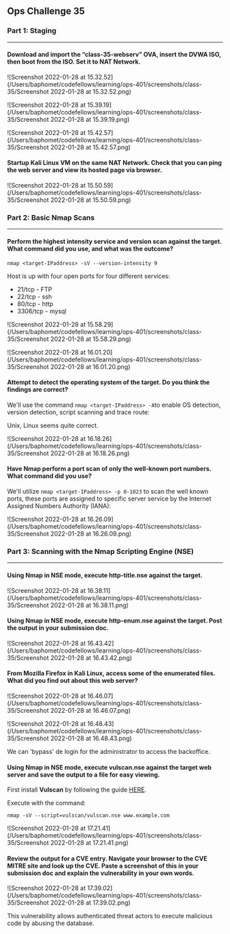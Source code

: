 ## Ops Challenge 35

### Part 1: Staging

------

#### Download and import the “class-35-webserv” OVA, insert the DVWA ISO, then boot from the ISO. Set it to NAT Network.

![Screenshot 2022-01-28 at 15.32.52](/Users/baphomet/codefellows/learning/ops-401/screenshots/class-35/Screenshot 2022-01-28 at 15.32.52.png)

![Screenshot 2022-01-28 at 15.39.19](/Users/baphomet/codefellows/learning/ops-401/screenshots/class-35/Screenshot 2022-01-28 at 15.39.19.png)

![Screenshot 2022-01-28 at 15.42.57](/Users/baphomet/codefellows/learning/ops-401/screenshots/class-35/Screenshot 2022-01-28 at 15.42.57.png)

#### Startup Kali Linux VM on the same NAT Network. Check that you can ping the web server and view its hosted page via browser.

![Screenshot 2022-01-28 at 15.50.59](/Users/baphomet/codefellows/learning/ops-401/screenshots/class-35/Screenshot 2022-01-28 at 15.50.59.png)

### Part 2: Basic Nmap Scans

------

#### Perform the highest intensity service and version scan against the target. What command did you use, and what was the outcome?

`nmap <target-IPaddress> -sV --version-intensity 9`

Host is up with four open ports for four different services:

+ 21/tcp - FTP
+ 22/tcp - ssh
+ 80/tcp - http
+ 3306/tcp - mysql

![Screenshot 2022-01-28 at 15.58.29](/Users/baphomet/codefellows/learning/ops-401/screenshots/class-35/Screenshot 2022-01-28 at 15.58.29.png)

![Screenshot 2022-01-28 at 16.01.20](/Users/baphomet/codefellows/learning/ops-401/screenshots/class-35/Screenshot 2022-01-28 at 16.01.20.png)

#### Attempt to detect the operating system of the target. Do you think the findings are correct?

We'll use the command `nmap <target-IPaddress> -A`to enable OS detection, version detection, script scanning and trace route:

Unix, Linux seems quite correct.

![Screenshot 2022-01-28 at 16.18.26](/Users/baphomet/codefellows/learning/ops-401/screenshots/class-35/Screenshot 2022-01-28 at 16.18.26.png)

#### Have Nmap perform a port scan of only the well-known port numbers. What command did you use?

We'll utilize `nmap <target-IPaddress> -p 0-1023` to scan the well known ports, these ports are assigned to specific server service by the Internet Assigned Numbers Authority (IANA):

![Screenshot 2022-01-28 at 16.26.09](/Users/baphomet/codefellows/learning/ops-401/screenshots/class-35/Screenshot 2022-01-28 at 16.26.09.png)

### Part 3: Scanning with the Nmap Scripting Engine (NSE)

------

#### Using Nmap in NSE mode, execute http-title.nse against the target.

![Screenshot 2022-01-28 at 16.38.11](/Users/baphomet/codefellows/learning/ops-401/screenshots/class-35/Screenshot 2022-01-28 at 16.38.11.png)

#### Using Nmap in NSE mode, execute http-enum.nse against the target. Post the output in your submission doc.

![Screenshot 2022-01-28 at 16.43.42](/Users/baphomet/codefellows/learning/ops-401/screenshots/class-35/Screenshot 2022-01-28 at 16.43.42.png)

#### From Mozilla Firefox in Kali Linux, access some of the enumerated files. What did you find out about this web server?

![Screenshot 2022-01-28 at 16.46.07](/Users/baphomet/codefellows/learning/ops-401/screenshots/class-35/Screenshot 2022-01-28 at 16.46.07.png)

![Screenshot 2022-01-28 at 16.48.43](/Users/baphomet/codefellows/learning/ops-401/screenshots/class-35/Screenshot 2022-01-28 at 16.48.43.png)

We can 'bypass' de login for the administrator to access the backoffice.

#### Using Nmap in NSE mode, execute vulscan.nse against the target web server and save the output to a file for easy viewing.

First install **Vulscan** by following the guide [HERE](https://github.com/scipag/vulscan).

Execute with the command:

```
nmap -sV --script=vulscan/vulscan.nse www.example.com
```

![Screenshot 2022-01-28 at 17.21.41](/Users/baphomet/codefellows/learning/ops-401/screenshots/class-35/Screenshot 2022-01-28 at 17.21.41.png)

#### Review the output for a CVE entry. Navigate your browser to the CVE MITRE site and look up the CVE. Paste a screenshot of this in your submission doc and explain the vulnerability in your own words.

![Screenshot 2022-01-28 at 17.39.02](/Users/baphomet/codefellows/learning/ops-401/screenshots/class-35/Screenshot 2022-01-28 at 17.39.02.png)

This vulnerability allows authenticated threat actors to execute malicious code by abusing the database.